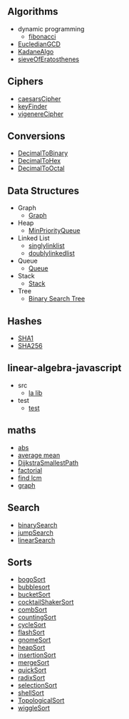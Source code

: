 
## Algorithms
  * dynamic programming
    * [fibonacci](https://github.com/TheAlgorithms/Javascript/blob/master/Algorithms/dynamic_programming/fibonacci.js)
  * [EucledianGCD](https://github.com/TheAlgorithms/Javascript/blob/master/Algorithms/EucledianGCD.js)
  * [KadaneAlgo](https://github.com/TheAlgorithms/Javascript/blob/master/Algorithms/KadaneAlgo.js)
  * [sieveOfEratosthenes](https://github.com/TheAlgorithms/Javascript/blob/master/Algorithms/sieveOfEratosthenes.js)

## Ciphers
  * [caesarsCipher](https://github.com/TheAlgorithms/Javascript/blob/master/Ciphers/caesarsCipher.js)
  * [keyFinder](https://github.com/TheAlgorithms/Javascript/blob/master/Ciphers/keyFinder.js)
  * [vigenereCipher](https://github.com/TheAlgorithms/Javascript/blob/master/Ciphers/vigenereCipher.js)

## Conversions
  * [DecimalToBinary](https://github.com/TheAlgorithms/Javascript/blob/master/Conversions/DecimalToBinary.js)
  * [DecimalToHex](https://github.com/TheAlgorithms/Javascript/blob/master/Conversions/DecimalToHex.js)
  * [DecimalToOctal](https://github.com/TheAlgorithms/Javascript/blob/master/Conversions/DecimalToOctal.js)

## Data Structures
  * Graph
    * [Graph](https://github.com/TheAlgorithms/Javascript/blob/master/Data%20Structures/Graph/Graph.js)
  * Heap
    * [MinPriorityQueue](https://github.com/TheAlgorithms/Javascript/blob/master/Data%20Structures/Heap/MinPriorityQueue.js)
  * Linked List
    * [singlylinklist](https://github.com/TheAlgorithms/Javascript/blob/master/Data%20Structures/Linked%20List/singlylinklist.js)
    * [doublylinkedlist](https://github.com/TheAlgorithms/Javascript/blob/master/Data%20Structures/Linked%20List/doublylinkedlist.js)
  * Queue
    * [Queue](https://github.com/TheAlgorithms/Javascript/blob/master/Data%20Structures/Queue/Queue.js)
  * Stack
    * [Stack](https://github.com/TheAlgorithms/Javascript/blob/master/Data%20Structures/Stack/Stack.js)
  * Tree
    * [Binary Search Tree](https://github.com/TheAlgorithms/Javascript/blob/master/Data%20Structures/Tree/Binary%20Search%20Tree.js)
     
    
## Hashes
  * [SHA1](https://github.com/TheAlgorithms/Javascript/blob/master/Hashes/SHA1.js)
  * [SHA256](https://github.com/TheAlgorithms/Javascript/blob/master/Hashes/SHA256.js)

## linear-algebra-javascript
  * src
    * [la lib](https://github.com/TheAlgorithms/Javascript/blob/master/linear-algebra-javascript/src/la_lib.js)
  * test
    * [test](https://github.com/TheAlgorithms/Javascript/blob/master/linear-algebra-javascript/test/test.js)

## maths
  * [abs](https://github.com/TheAlgorithms/Javascript/blob/master/maths/abs.js)
  * [average mean](https://github.com/TheAlgorithms/Javascript/blob/master/maths/average_mean.js)
  * [DijkstraSmallestPath](https://github.com/TheAlgorithms/Javascript/blob/master/maths/DijkstraSmallestPath.js)
  * [factorial](https://github.com/TheAlgorithms/Javascript/blob/master/maths/factorial.js)
  * [find lcm](https://github.com/TheAlgorithms/Javascript/blob/master/maths/find_lcm.js)
  * [graph](https://github.com/TheAlgorithms/Javascript/blob/master/maths/graph.js)

## Search
  * [binarySearch](https://github.com/TheAlgorithms/Javascript/blob/master/Search/binarySearch.js)
  * [jumpSearch](https://github.com/TheAlgorithms/Javascript/blob/master/Search/jumpSearch.js)
  * [linearSearch](https://github.com/TheAlgorithms/Javascript/blob/master/Search/linearSearch.js)

## Sorts
  * [bogoSort](https://github.com/TheAlgorithms/Javascript/blob/master/Sorts/bogoSort.js)
  * [bubblesort](https://github.com/TheAlgorithms/Javascript/blob/master/Sorts/bubblesort.js)
  * [bucketSort](https://github.com/TheAlgorithms/Javascript/blob/master/Sorts/bucketSort.js)
  * [cocktailShakerSort](https://github.com/TheAlgorithms/Javascript/blob/master/Sorts/cocktailShakerSort.js)
  * [combSort](https://github.com/TheAlgorithms/Javascript/blob/master/Sorts/combSort.js)
  * [countingSort](https://github.com/TheAlgorithms/Javascript/blob/master/Sorts/countingSort.js)
  * [cycleSort](https://github.com/TheAlgorithms/Javascript/blob/master/Sorts/cycleSort.js)
  * [flashSort](https://github.com/TheAlgorithms/Javascript/blob/master/Sorts/flashSort.js)
  * [gnomeSort](https://github.com/TheAlgorithms/Javascript/blob/master/Sorts/gnomeSort.js)
  * [heapSort](https://github.com/TheAlgorithms/Javascript/blob/master/Sorts/heapSort.js)
  * [insertionSort](https://github.com/TheAlgorithms/Javascript/blob/master/Sorts/insertionSort.js)
  * [mergeSort](https://github.com/TheAlgorithms/Javascript/blob/master/Sorts/mergeSort.js)
  * [quickSort](https://github.com/TheAlgorithms/Javascript/blob/master/Sorts/quickSort.js)
  * [radixSort](https://github.com/TheAlgorithms/Javascript/blob/master/Sorts/radixSort.js)
  * [selectionSort](https://github.com/TheAlgorithms/Javascript/blob/master/Sorts/selectionSort.js)
  * [shellSort](https://github.com/TheAlgorithms/Javascript/blob/master/Sorts/shellSort.js)
  * [TopologicalSort](https://github.com/TheAlgorithms/Javascript/blob/master/Sorts/TopologicalSort.js)
  * [wiggleSort](https://github.com/TheAlgorithms/Javascript/blob/master/Sorts/wiggleSort.js)
